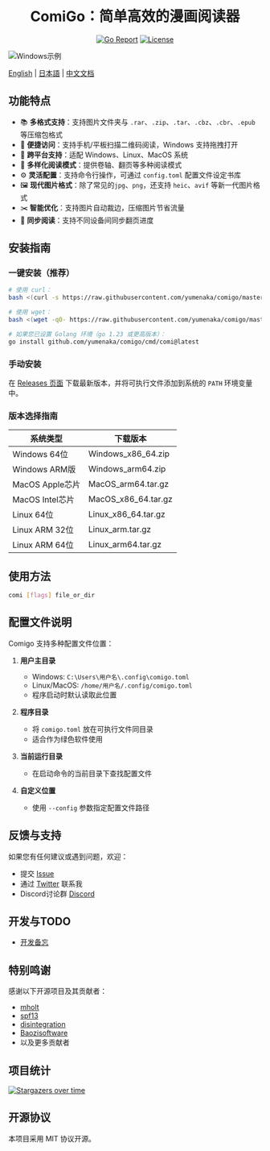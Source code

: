 <div align="center">

# ComiGo：简单高效的漫画阅读器

[![Go Report](https://goreportcard.com/badge/github.com/yumenaka/comi?style=flat-square)](https://goreportcard.com/report/github.com/yumenaka/comi)
[![License](https://img.shields.io/github/license/yumenaka/comi?style=flat-square&color=blue)](https://github.com/yumenaka/comigo/blob/main/LICENSE)

<!--
[![Downloads](https://img.shields.io/github/downloads/yumenaka/comi/total?style=flat-square&color=success)](https://github.com/yumenaka/comigo/releases)
<img src="https://raw.githubusercontent.com/yumenaka/comi/master/icon.ico" alt="ComiGo：简单粗暴的漫画阅读器" width="200">
-->
</div>

![Windows示例](https://www.yumenaka.net/wp-content/uploads/2020/08/sample.gif "Windows示例")

[English](https://github.com/yumenaka/comigo/blob/master/README.md) | [日本語](https://github.com/yumenaka/comigo/blob/master/README_JP.md) | [中文文档](https://github.com/yumenaka/comigo/blob/master/README_CN.md) 

## 功能特点

- 📚 **多格式支持**：支持图片文件夹与 `.rar`、`.zip`、`.tar`、`.cbz`、`.cbr`、`.epub` 等压缩包格式
- 📱 **便捷访问**：支持手机/平板扫描二维码阅读，Windows 支持拖拽打开
- 🐧 **跨平台支持**：适配 Windows、Linux、MacOS 系统
- 📖 **多样化阅读模式**：提供卷轴、翻页等多种阅读模式
- ⚙️ **灵活配置**：支持命令行操作，可通过 `config.toml` 配置文件设定书库
- 🖼️ **现代图片格式**：除了常见的`jpg`、`png`，还支持 `heic`、`avif` 等新一代图片格式
- ✂️ **智能优化**：支持图片自动裁边，压缩图片节省流量
- 🔄 **同步阅读**：支持不同设备间同步翻页进度

## 安装指南

### 一键安装（推荐）

```bash
# 使用 curl：
bash <(curl -s https://raw.githubusercontent.com/yumenaka/comigo/master/get_comigo.sh)

# 使用 wget：
bash <(wget -qO- https://raw.githubusercontent.com/yumenaka/comigo/master/get_comigo.sh)

# 如果您已设置 Golang 环境（go 1.23 或更高版本）：
go install github.com/yumenaka/comigo/cmd/comi@latest
```

### 手动安装

在 [Releases 页面](https://github.com/yumenaka/comigo/releases) 下载最新版本，并将可执行文件添加到系统的 `PATH` 环境变量中。

### 版本选择指南

| 系统类型          | 下载版本                |
|---------------|---------------------|
| Windows 64位   | Windows_x86_64.zip  |
| Windows ARM版  | Windows_arm64.zip   |
| MacOS Apple芯片 | MacOS_arm64.tar.gz  |
| MacOS Intel芯片 | MacOS_x86_64.tar.gz |
| Linux 64位     | Linux_x86_64.tar.gz |
| Linux ARM 32位 | Linux_arm.tar.gz    |
| Linux ARM 64位 | Linux_arm64.tar.gz  |

## 使用方法

```bash
comi [flags] file_or_dir
```

## 配置文件说明

Comigo 支持多种配置文件位置：

1. **用户主目录**  
   - Windows: `C:\Users\用户名\.config\comigo.toml`
   - Linux/MacOS: `/home/用户名/.config/comigo.toml`
   - 程序启动时默认读取此位置

2. **程序目录**  
   - 将 `comigo.toml` 放在可执行文件同目录
   - 适合作为绿色软件使用

3. **当前运行目录**  
   - 在启动命令的当前目录下查找配置文件

4. **自定义位置**  
   - 使用 `--config` 参数指定配置文件路径

## 反馈与支持

如果您有任何建议或遇到问题，欢迎：
- 提交 [Issue](https://github.com/yumenaka/comigo/issues)
- 通过 [Twitter](https://x.com/yumenaka7) 联系我
- Discord讨论群 [Discord](https://discord.gg/c5q6d3dM8r)
## 开发与TODO
- [开发备忘](https://github.com/yumenaka/comigo/blob/master/todo.md)

## 特别鸣谢

感谢以下开源项目及其贡献者：
- [mholt](https://github.com/mholt)
- [spf13](https://github.com/spf13)
- [disintegration](https://github.com/disintegration)
- [Baozisoftware](https://github.com/Baozisoftware)
- 以及更多贡献者

## 项目统计

[![Stargazers over time](https://starchart.cc/yumenaka/comigo.svg?variant=adaptive)](https://starchart.cc/yumenaka/comigo)

## 开源协议

本项目采用 MIT 协议开源。
